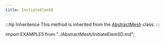 ```yaml
---
title: InitiateElemSD
---
```


:::tip Inheritence
This method is inherited from the [AbstractMesh](../AbstractMesh/AbstractMesh_.md) class.
:::

import EXAMPLE5 from "../AbstractMesh/InitiateElemSD.md";

<EXAMPLE5 />
